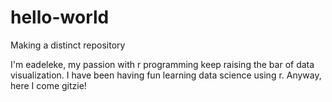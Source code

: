# hello-world
Making a distinct repository

I'm eadeleke, my passion with r programming keep raising the bar of data visualization.
I have been having fun learning data science using r.
Anyway, here I come gitzie!
